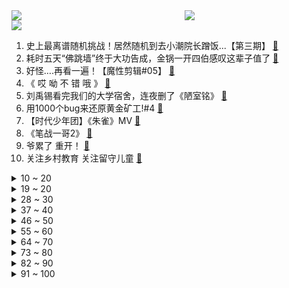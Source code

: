 <div >
	<a style="float:left;width:55%;" href = "https://github.com/anuraghazra/github-readme-stats">
	 <img src = "https://github-readme-stats.vercel.app/api?username=iuuuuuaena&theme=buefy&show_icons=true"/>
	</a>
	<a  style="float:right;width:45%" href = "https://github.com/anuraghazra/github-readme-stats">
	 <img  src="https://github-readme-stats.vercel.app/api/top-langs/?username=anuraghazra&layout=compact"/>
	</a>
	</div>

[![](https://img.shields.io/badge/jxd-@jxdgogogo.xyz-yellowgreen.svg)](https://www.jxdgogogo.xyz)<br>
1. 史上最离谱随机挑战！居然随机到去小潮院长蹭饭...【第三期】 [:link:](//www.bilibili.com/video/BV1q34y1Q7Pu) <br>
2. 耗时五天“佛跳墙”终于大功告成，金锅一开四伯感叹这辈子值了 [:link:](//www.bilibili.com/video/BV1634y1Q7Wr) <br>
3. 好怪….再看一遍！【魔性剪辑#05】 [:link:](//www.bilibili.com/video/BV1pL411t7Qn) <br>
4. 《 哎 呦 不 错 哦 》 [:link:](//www.bilibili.com/video/BV11g411V7jk) <br>
5. 刘禹锡看完我们的大学宿舍，连夜删了《陋室铭》 [:link:](//www.bilibili.com/video/BV16Q4y1y7Zo) <br>
6. 用1000个bug来还原黄金矿工!#4 [:link:](//www.bilibili.com/video/BV1bQ4y1y7x3) <br>
7. 【时代少年团】《朱雀》MV [:link:](//www.bilibili.com/video/BV1Pg41157dv) <br>
8. 《笔战一哥2》 [:link:](//www.bilibili.com/video/BV1mM4y1G7S6) <br>
9. 爷累了 重开！ [:link:](//www.bilibili.com/video/BV1Yq4y1N7ir) <br>
10. 关注乡村教育 关注留守儿童 [:link:](//www.bilibili.com/video/BV1uq4y1f7iD) <br>
<details>
<summary>10 ~ 20</summary>

11. 课 后 请 勿 对 对 子 3.0 ！！！【第二季】 [:link:](//www.bilibili.com/video/BV1jA411F7uQ) <br>
12. 遊生夢死 (Yuseiboushi)  - Eve MV [:link:](//www.bilibili.com/video/BV1Th411p7jY) <br>
13. 顶级画质 [:link:](//www.bilibili.com/video/BV1hb4y1279R) <br>
14. 《明日方舟》主线【风暴瞭望】开放 限时纪念活动宣传pv [:link:](//www.bilibili.com/video/BV1gA411F7s4) <br>
15. 【毕导】如何冲出没有奶豆豆的完美牛奶？冲完后，我悟透了…… [:link:](//www.bilibili.com/video/BV1RL4y1h7mz) <br>
16. 帅小伙弄来一台商用煎饼果子机，自制煎饼果子，这味道可以开店了！ [:link:](//www.bilibili.com/video/BV1Fq4y1f7PZ) <br>
17. 【医学博士】舍友总打呼噜怎么办？I 打呼噜正威胁你的生命 [:link:](//www.bilibili.com/video/BV1DL4y1h7u7) <br>
18. 凶手竟是我自己 [:link:](//www.bilibili.com/video/BV1Yq4y1Z7Rj) <br>
19. “你这样子对得起消费者？”成都市市场监管局突查外卖排行榜门店 [:link:](//www.bilibili.com/video/BV1Z64y1h7hn) <br>
</details>
<details>
<summary>19 ~ 20</summary>

20. 巨大帝王蟹，脚比我手臂还粗，烤蟹腿吃一个就饱了 [:link:](//www.bilibili.com/video/BV1Mb4y1U7yo) <br>
21. 真，真熊猫人？ [:link:](//www.bilibili.com/video/BV1B34y1Q7f7) <br>
22. 【让学】让子弹飞最难解的隐喻：为何把张麻子画成“朱元璋”？姜文电影中朱元璋画像的历史意涵和文化解读 [:link:](//www.bilibili.com/video/BV1gq4y1U7Gv) <br>
23. 向特权阶级进攻的人，为什么都逃不了被清算的命运？【乌鸦校尉】 [:link:](//www.bilibili.com/video/BV1YQ4y1y7fN) <br>
24. 熬夜的好处，你知道的太晚了 [:link:](//www.bilibili.com/video/BV1wM4y1G7J1) <br>
25. 【暴走大事件第八季】16 娱乐主播变身反诈骗推广达人，神秘天书预言亚特兰蒂斯大危机（蓝） [:link:](//www.bilibili.com/video/BV1hb4y1279v) <br>
26. “当美食up主这么多年，就没吃过这么硬核的早餐！” [:link:](//www.bilibili.com/video/BV1uU4y1N7HE) <br>
27. “再闯”美国生物实验室！“病毒狂人”竟是预言家？｜溯源美国 [:link:](//www.bilibili.com/video/BV1rq4y1N7zV) <br>
28. 鬼工球，我国的非遗，当年日本作假在万国博览会模仿被揭穿，国粹的精华技艺，曾经惊艳了世界 [:link:](//www.bilibili.com/video/BV1nA411F7e2) <br>
</details>
<details>
<summary>28 ~ 30</summary>

29. 大力《你幸福就好》周杰伦25秒前奏新歌续写 [:link:](//www.bilibili.com/video/BV1ZQ4y167Bf) <br>
30. 展示我这些年来做的部分笔记 [:link:](//www.bilibili.com/video/BV14M4y1g76T) <br>
31. 【不止游戏】游戏和电影中的军事工事，究竟是如何抵御敌人进攻的？ [:link:](//www.bilibili.com/video/BV1aP4y1Y7LV) <br>
32. 屏幕有后坐 打枪更快乐 [:link:](//www.bilibili.com/video/BV18v411w7X4) <br>
33. 价格高达四位数，牛排届的天花板，外脆里嫩汁水饱满【凭啥这么贵ep33-莫尔顿】 [:link:](//www.bilibili.com/video/BV13A411F7Lo) <br>
34. 《B 站 最 惨 官 方 现 状》 [:link:](//www.bilibili.com/video/BV1Cf4y1J7ZT) <br>
35. ⚡吸 一 吸⚡ [:link:](//www.bilibili.com/video/BV12L4y1Y7o7) <br>
36. 为什么很多人看好外国人而否认我们自己人呢？ [:link:](//www.bilibili.com/video/BV1B64y1h7bZ) <br>
37. 14年前的动画神作因为质量太高，太烧钱，没钱做到大结局？中华小子出续作！12分钟带你了解和回忆《中华小子》 [:link:](//www.bilibili.com/video/BV1uQ4y1r7wc) <br>
</details>
<details>
<summary>37 ~ 40</summary>

38. 各种类型的监考老师 [:link:](//www.bilibili.com/video/BV1744y1h7CM) <br>
39. 爱，冰冰和机器人 [:link:](//www.bilibili.com/video/BV1kM4y1G7Cq) <br>
40. 九种语言版《Despacito》！九种方式演示舌头没了！ [:link:](//www.bilibili.com/video/BV1z3411q7CA) <br>
41. 《约战》第四季PV发布 [:link:](//www.bilibili.com/video/BV1uf4y1P7AT) <br>
42. 代入感极强！日军入侵广州，百姓忍辱偷生！9.3分港产抗日剧《义海豪情》P8 [:link:](//www.bilibili.com/video/BV1gf4y1P7r1) <br>
43. 吴莫愁：关于退出娱乐圈三年的解释 [:link:](//www.bilibili.com/video/BV1Hh411p7nS) <br>
44. " 我们会结婚吗 会在同一个房间醒来吗 你会让我枕着你的手臂睡觉吗 你会使劲把我搂在怀里吗 你会一直爱我吗 " [:link:](//www.bilibili.com/video/BV1Aq4y1S79Z) <br>
45. 《原神》线上音乐会预告-第二期 [:link:](//www.bilibili.com/video/BV1hf4y1P7mK) <br>
46. 我 晒 干 了 酱 油 [:link:](//www.bilibili.com/video/BV1KQ4y1r7EE) <br>
</details>
<details>
<summary>46 ~ 50</summary>

47. 粉丝1500公里寄来的一台3kw发电机，说是他老丈人的，叫我尽力修好，我花了两天，最后发的电比新的都高100瓦。 [:link:](//www.bilibili.com/video/BV1WU4y1P74Q) <br>
48. 还是芦荟店的芦荟汁干净又卫生啊！ [:link:](//www.bilibili.com/video/BV1Lb4y127dj) <br>
49. 【low君】《周生如故》：如果这部剧不虐的话，它还是很甜的。 [:link:](//www.bilibili.com/video/BV1Xh411H7Du) <br>
50. 普通人五官不变，微调2个小细节，告别土气变精致！ [:link:](//www.bilibili.com/video/BV1t3411q7po) <br>
51. 【勿忘】全网最全讲述，三鹿奶粉事件 [:link:](//www.bilibili.com/video/BV1LQ4y1y7SG) <br>
52. 93岁乡村教师英文发音堪比播音腔 [:link:](//www.bilibili.com/video/BV1k3411q7ig) <br>
53. 新学期..被熊孩子忽悠穿奥特曼去接他放学.结果居然是整蛊我！ [:link:](//www.bilibili.com/video/BV1FL4y1a7Cn) <br>
54. 个个身怀绝技！十月新番扫雷推荐！ [:link:](//www.bilibili.com/video/BV1cf4y1n7bw) <br>
55. 当你可以在MC里控制他人，使其「暴露本性」！? [:link:](//www.bilibili.com/video/BV1LQ4y1r7bk) <br>
</details>
<details>
<summary>55 ~ 60</summary>

56. BLACKPINK LISA Solo出道曲LALISA MV+首舞台公开 [:link:](//www.bilibili.com/video/BV1zL411t7Hq) <br>
57. 告别低颅顶/高颧骨/扁头！8个压箱底发型小技巧 | 手残必看！氛围感随手拈来！ [:link:](//www.bilibili.com/video/BV16q4y1Z7sA) <br>
58. 堪比特效大片！跨越3000公里，带你看放慢1300倍下的闪电⚡️⚡️ [:link:](//www.bilibili.com/video/BV1XP4y1a7EP) <br>
59. 【Wallpaper Engine】万张壁纸中挑选出一众神仙动态壁纸，只为美哭你！ [:link:](//www.bilibili.com/video/BV1Xf4y1J7MV) <br>
60. 当你被锋利25的猎人追杀！ [:link:](//www.bilibili.com/video/BV1yq4y1Z7ad) <br>
61. 试喝对比几万元一瓶的82年拉图和7000元一瓶的普通拉图有什么区别？ [:link:](//www.bilibili.com/video/BV1r64y1h7ve) <br>
62. B站的小学生是怎样学习的？ [:link:](//www.bilibili.com/video/BV14v411w743) <br>
63. 老E教你如何在五星级酒店里练就铁头功！ [:link:](//www.bilibili.com/video/BV1TA411F7xw) <br>
64. 耗时3个月，还原山水画中走出的绝美中国菜。 [:link:](//www.bilibili.com/video/BV1cg411c7TC) <br>
</details>
<details>
<summary>64 ~ 70</summary>

65. 这人放到现在也是个百大up主 [:link:](//www.bilibili.com/video/BV12L4y1h74E) <br>
66. 今天，纪念一代伟人毛泽东 [:link:](//www.bilibili.com/video/BV1SL4y1h7Yt) <br>
67. 泰拉瑞亚 萌新生存 5 [:link:](//www.bilibili.com/video/BV1SL4y1h7H4) <br>
68. 我创造了一键三连的世界！ [:link:](//www.bilibili.com/video/BV1GA411F7NX) <br>
69. 有山先生受山东卫视邀请，成为国学讲师！！ [:link:](//www.bilibili.com/video/BV1nQ4y1y7AR) <br>
70. 同学们，今天耽误大家三分钟… [:link:](//www.bilibili.com/video/BV1tq4y1N7Ka) <br>
71. 房东的猫《云烟成雨》+《今天是星期几》+《New Boy》 [:link:](//www.bilibili.com/video/BV1hQ4y1y77X) <br>
72. 【瑞克与莫蒂】#177第五季大结局分析与彩蛋（第三部分：全五季全时间线所有剧情深度整理） [:link:](//www.bilibili.com/video/BV1iq4y1N7RT) <br>
73. 【罗翔】什么叫“好学生”？学生最需要做好哪些事情？-直播回放 [:link:](//www.bilibili.com/video/BV1E44y1h7ze) <br>
</details>
<details>
<summary>73 ~ 80</summary>

74. 有用又有趣的网站 了解一下? [:link:](//www.bilibili.com/video/BV1VQ4y1y7Hb) <br>
75. 马尔福少爷给B站巫师送礼物 | 哈利波特魔法觉醒开学了！ [:link:](//www.bilibili.com/video/BV1NQ4y1y72U) <br>
76. 花57元试吃用料超豪华的煲仔饭！肉比饭还多，一份就吃撑了…… [:link:](//www.bilibili.com/video/BV1Yf4y1J7NR) <br>
77. 这买的也太爽了吧！ [:link:](//www.bilibili.com/video/BV1Th411p782) <br>
78. 华农兄弟：荒地动工，叫了一台挖机，把杂草先清理一下 [:link:](//www.bilibili.com/video/BV1Kf4y1n7mC) <br>
79. 晚上在家背着书包练习走路，竟然是为了不让妈妈抱得辛苦，自己走 [:link:](//www.bilibili.com/video/BV1Mg411c7BY) <br>
80. 凌晨三点！海底捞干饭！ [:link:](//www.bilibili.com/video/BV1tU4y1P75n) <br>
81. 你老师还是你老师！ [:link:](//www.bilibili.com/video/BV1VQ4y1y7hV) <br>
82. 拳头大的熟醉虾，比红烧肉还香，和邻桌小伙伴分享美味～无广试吃员/美食探店 [:link:](//www.bilibili.com/video/BV1rM4y1G7Ad) <br>
</details>
<details>
<summary>82 ~ 90</summary>

83. 谭sir首谈《谭谈交通》停播的真实原因。“我要是圆滑，我早就在天空自由翱翔了。”【破圈相对论Ep01】 [:link:](//www.bilibili.com/video/BV1av411P7yH) <br>
84. 不服死刑？！7条人命，20年伪装逃亡，女魔劳荣枝案全复盘 [:link:](//www.bilibili.com/video/BV1eq4y1Z7HT) <br>
85. 美国种族屠杀？西部淘金？要素过多的这款游戏值得2005的年度最佳吗？ [:link:](//www.bilibili.com/video/BV1n3411q7U6) <br>
86. 人声演绎90后刻在DNA里的主题曲，眼睛瞪得像______！【MayTree五月树】 [:link:](//www.bilibili.com/video/BV1Kq4y1f74g) <br>
87. 26岁女孩，苦练武术20年，一身硬功夫，无人敢娶，只好比武招亲，谁要打赢她，嫁给谁 [:link:](//www.bilibili.com/video/BV1WP4y1Y7PB) <br>
88. 【名场面】高晓松那些年都说啥了 [:link:](//www.bilibili.com/video/BV15v411w7ek) <br>
89. 青 莲 地 心 火 [:link:](//www.bilibili.com/video/BV1CQ4y1y7V8) <br>
90. 瓜 樣 年 華 [:link:](//www.bilibili.com/video/BV1LL411x7Vn) <br>
91. 少女的娇羞，谁能不心动呢？【折枝花满衣】原创编舞 [:link:](//www.bilibili.com/video/BV1yq4y1N7rq) <br>
</details>
<details>
<summary>91 ~ 100</summary>

92. 一个困扰科学家的古老谜题：为什么意大利面不能折成两段？ [:link:](//www.bilibili.com/video/BV1jP4y1Y7BE) <br>
93. 实 用 防 身 术 3.0 🔪 [:link:](//www.bilibili.com/video/BV1wf4y1P7RG) <br>
94. 拒不防疫，种族歧视，国家污蔑，污名警察，哪来的回哪去。 [:link:](//www.bilibili.com/video/BV1yq4y1Z73D) <br>
95. 【科学八卦史】一个精神病医生是怎么酿成近代最大医学惨剧的 [:link:](//www.bilibili.com/video/BV1vQ4y1y7bW) <br>
96. 【瞎拍日记_02】黑Saber拍摄VLOG！ [:link:](//www.bilibili.com/video/BV12f4y1J7BK) <br>
97. 《二命雷神玩家现状》 [:link:](//www.bilibili.com/video/BV1VL411x7jH) <br>
98. 「原神」时光背面的我 [:link:](//www.bilibili.com/video/BV1bq4y1Z7Zv) <br>
99. 警察执行任务，发现村民家里有个大米缸，一掏全家死刑 [:link:](//www.bilibili.com/video/BV1QM4y1G7oG) <br>
100. 此曲献给不想活了的你 [:link:](//www.bilibili.com/video/BV13Q4y117A8) <br>
</details>
